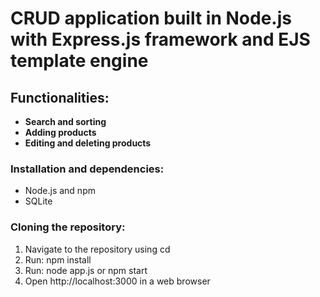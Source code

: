 # CRUD application built in Node.js with Express.js framework and EJS template engine

## Functionalities:
- **Search and sorting**
- **Adding products**
- **Editing and deleting products**

### Installation and dependencies:
- Node.js and npm
- SQLite

### Cloning the repository:
1. Navigate to the repository using cd
2. Run: npm install
3. Run: node app.js or npm start
4. Open http://localhost:3000 in a web browser
